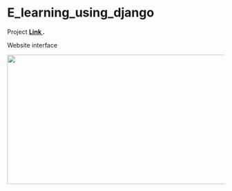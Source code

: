 # E_learning_using_django
Project <b> <a href="https://elearningproject.pythonanywhere.com/" target="_blank"> Link </a>. </b>
<p>Website interface</p>
<img src="https://i.postimg.cc/WbpDKMkt/Screenshot-70.png" width="600" height="300">
